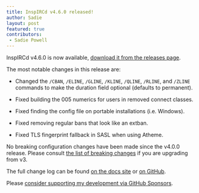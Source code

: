 ```yaml
---
title: InspIRCd v4.6.0 released!
author: Sadie
layout: post
featured: true
contributors:
 - Sadie Powell
---
```


InspIRCd v4.6.0 is now available, [download it from the releases page](https://github.com/inspircd/inspircd/releases/tag/v4.6.0).

The most notable changes in this release are:

- Changed the `/CBAN`, `/ELINE`, `/GLINE`, `/KLINE`, `/QLINE`, `/RLINE`, and `/ZLINE` commands to make the duration field optional (defaults to permanent).

- Fixed building the 005 numerics for users in removed connect classes.

- Fixed finding the config file on portable installations (i.e. Windows).

- Fixed removing regular bans that look like an extban.

- Fixed TLS fingerprint fallback in SASL when using Atheme.

<!--more-->

No breaking configuration changes have been made since the v4.0.0 release. Please consult [the list of breaking changes](https://docs.inspircd.org/4/breaking-changes) if you are upgrading from v3.

The full change log can be found [on the docs site](https://docs.inspircd.org/4/change-log/#inspircd-450) or [on GitHub](https://github.com/inspircd/inspircd/compare/v4.4.0...v4.6.0).

Please [consider supporting my development via GitHub Sponsors](https://github.com/sponsors/SadieCat/).
